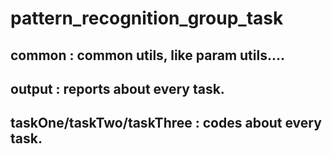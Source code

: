 # pattern_recognition_group_task


## common : common utils, like param utils....

## output : reports about every task.

## taskOne/taskTwo/taskThree : codes about every task.
